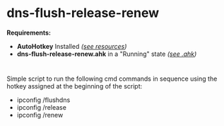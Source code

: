 # dns-flush-release-renew

**Requirements:**  
- **AutoHotkey** Installed *([see resources](https://github.com/IMAG0D/Toolbox/tree/main/resources))*  
- **dns-flush-release-renew.ahk** in a "Running" state *([see .ahk](https://github.com/IMAG0D/Toolbox/tree/main/.ahk))*
#
Simple script to run the following cmd commands in sequence using the hotkey assigned at the beginning of the script:

- ipconfig /flushdns
- ipconfig /release
- ipconfig /renew